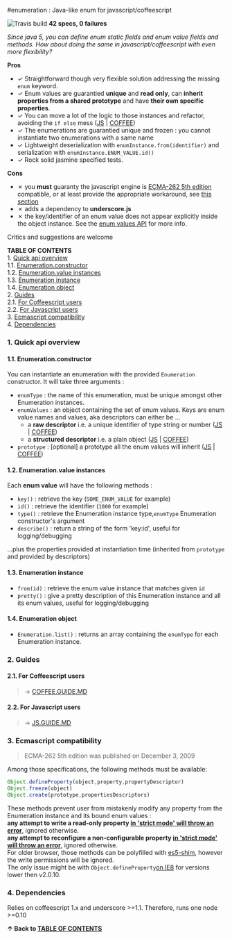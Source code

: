 <a name="top"></a>
#enumeration : Java-like enum for javascript/coffeescript  

![Travis build](https://travis-ci.org/sveinburne/enumeration.svg?branch=master) 
**42 specs, 0 failures**

*Since java 5, you can define enum static fields and enum value fields and methods. 
How about doing the same in javascript/coffeescript with even more flexibility?*  

**Pros**
- ✓ Straightforward though very flexible solution addressing the missing `enum` keyword.  
- ✓ Enum values are guarantied **unique** and **read only**, can **inherit properties from a shared prototype** and have **their own specific properties**.  
- ✓ You can move a lot of the logic to those instances and refactor, avoiding the `if else` mess  ([JS](JS.GUIDE.MD#refactoring) | [COFFEE](COFFEE.GUIDE.MD#refactoring)) 
- ✓ The enumerations are guarantied unique and frozen : you cannot instantiate two enumerations with a same name    
- ✓ Lightweight deserialization with `enumInstance.from(identifier)` and serialization with `enumInstance.ENUM_VALUE.id()`  
- ✓ Rock solid jasmine specified tests. 

**Cons**
- ✗ you **must** guaranty the javascript engine is [ECMA-262 5th edition](https://people.mozilla.org/~jorendorff/es5.html) compatible, or at least provide the appropriate workaround, see [this section](#ecmascript)
- ✗ adds a dependency to **underscore.js**  
- ✗ the key/identifier of an enum value does not appear explicitly inside the object instance. See the [enum values API](#enumeration.valueinstances) for more info.
 
Critics and suggestions are welcome

<a name="toc"></a>
**TABLE OF CONTENTS**  
1\.  [Quick api overview](#quickapioverview)  
1.1\.  [Enumeration.constructor](#enumeration.constructor)  
1.2\.  [Enumeration.value instances](#enumeration.valueinstances)  
1.3\.  [Enumeration instance](#enumerationinstance)  
1.4\.  [Enumeration object](#enumerationobject)  
2\.  [Guides](#guides)  
2.1\.  [For Coffeescript users](#forcoffeescriptusers)  
2.2\.  [For Javascript users](#forjavascriptusers)  
3\.  [Ecmascript compatibility](#ecmascriptcompatibility)  
4\.  [Dependencies](#dependencies)  

<a name="quickapioverview"></a>

### 1\. Quick api overview

<a name="enumeration.constructor"></a>

#### 1.1\. Enumeration.constructor
You can instantiate an enumeration with the provided `Enumeration` constructor. It will take three arguments :
- `enumType` : the name of this enumeration, must be unique amongst other Enumeration instances.
- `enumValues` : an object containing the set of enum values. Keys are enum value names and values, aka descriptors can either be ...
    * a **raw descriptor** i.e. a unique identifier of type string or number  ([JS](JS.GUIDE.MD#basicusagewithrawdescriptors) | [COFFEE](COFFEE.GUIDE.MD#basicusagewithrawdescriptors))      
    * a **structured descriptor** i.e. a plain object ([JS](JS.GUIDE.MD#useofstructureddescriptors) | [COFFEE](COFFEE.GUIDE.MD#useofstructureddescriptors))   
- `prototype` : [optional] a prototype all the enum values will inherit ([JS](JS.GUIDE.MD#aprototypeforenumvalues) | [COFFEE](COFFEE.GUIDE.MD#aprototypeforenumvalues))

<a name="enumeration.valueinstances"></a>

#### 1.2\. Enumeration.value instances
Each **enum value** will have the following methods :
- `key()`      : retrieve the key (`SOME_ENUM_VALUE` for example)
- `id()`       : retrieve the identifier (`1000` for example)
- `type()`     : retrieve the Enumeration instance type,`enumType` Enumeration constructor's argument
- `describe()` : return a string of the form 'key:id', useful for logging/debugging  

 ...plus the properties provided at instantiation time (inherited from `prototype` and provided by descriptors)

<a name="enumerationinstance"></a>

#### 1.3\. Enumeration instance
- `from(id)`  : retrieve the enum value instance that matches given `id`  
- `pretty()`  : give a pretty description of this Enumeration instance and all its enum values, useful for logging/debugging  
 
<a name="enumerationobject"></a>

#### 1.4\. Enumeration object
- `Enumeration.list()` : returns an array containing the `enumType` for each Enumeration instance. 

<a name="guides"></a>

### 2\. Guides
<a name="forcoffeescriptusers"></a>

#### 2.1\. For Coffeescript users
> → [COFFEE.GUIDE.MD](COFFEE.GUIDE.MD#top)  
<a name="forjavascriptusers"></a>

#### 2.2\. For Javascript users
> → [JS.GUIDE.MD](JS.GUIDE.MD#top)  

<a name="ecmascript"></a>
<a name="ecmascriptcompatibility"></a>

### 3\. Ecmascript compatibility

> ECMA-262 5th edition was published on December 3, 2009 

Among those specifications, the following methods must be available:
```javascript
Object.defineProperty(object,property,propertyDescriptor)
Object.freeze(object)
Object.create(prototype,propertiesDescriptors)
```
These methods prevent user from mistakenly modify any property from the Enumeration instance and its bound enum values :  
**any attempt to write a read-only property [in 'strict mode' will throw an error](http://www.w3schools.com/js/js_strict.asp)**, ignored otherwise.  
**any attempt to reconfigure a non-configurable property [in 'strict mode' will throw an error](http://www.w3schools.com/js/js_strict.asp)**, ignored otherwise.     
For older browser, those methods can be polyfilled with [es5-shim](https://github.com/es-shims/es5-shim), however the write permissions will be ignored.   
The only issue might be with `Object.defineProperty`[on IE8](https://github.com/es-shims/es5-shim/issues/5) for versions lower then v2.0.10.   

<a name="dependencies"></a>

### 4\. Dependencies
Relies on coffeescript 1.x and underscore >=1.1. 
Therefore, runs one node >=0.10

**↑ Back to [TABLE OF CONTENTS](#toc)**  
